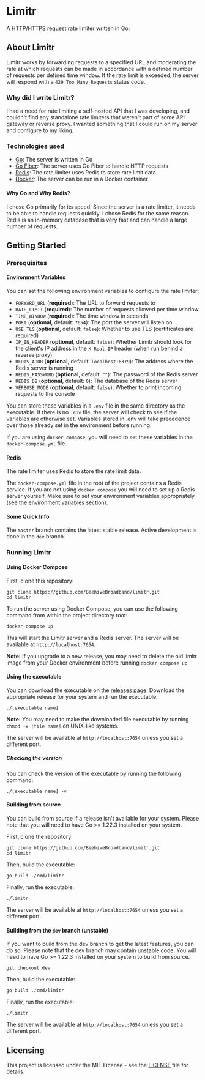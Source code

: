 # Limitr

A HTTP/HTTPS request rate limiter written in Go.

## About Limitr

Limitr works by forwarding requests to a specified URL and moderating the rate at which requests can be made in
accordance with a defined number of requests per defined time window. If the rate limit is exceeded, the server will 
respond with a `429 Too Many Requests` status code.

### Why did I write Limitr?

I had a need for rate limiting a self-hosted API that I was developing, and couldn't find any standalone rate limiters
that weren't part of some API gateway or reverse proxy. I wanted something that I could run on my server and configure 
to my liking.

### Technologies used

- [Go](https://golang.org/): The server is written in Go
- [Go Fiber](https://gofiber.io/): The server uses Go Fiber to handle HTTP requests
- [Redis](https://redis.io/): The rate limiter uses Redis to store rate limit data
- [Docker](https://www.docker.com/): The server can be run in a Docker container

#### Why Go and Why Redis?

I chose Go primarily for its speed. Since the server is a rate limiter, it needs to be able to handle requests quickly.
I chose Redis for the same reason. Redis is an in-memory database that is very fast and can handle a large number of
requests.

## Getting Started

### Prerequisites

#### Environment Variables

You can set the following environment variables to configure the rate limiter:

- `FORWARD_URL` (**required**): The URL to forward requests to
- `RATE_LIMIT` (**required**): The number of requests allowed per time window
- `TIME_WINDOW` (**required**): The time window in seconds
- `PORT` (**optional**, default: `7654`): The port the server will listen on
- `USE_TLS` (**optional**, default: `false`): Whether to use TLS (certificates are required)
- `IP_IN_HEADER` (**optional**, default: `false`): Whether Limitr should look for the client's IP address in the `X-Real-IP` header (when run behind a reverse proxy)
- `REDIS_ADDR` (**optional**, default: `localhost:6379`): The address where the Redis server is running
- `REDIS_PASSWORD` (**optional**, default: `""`): The password of the Redis server
- `REDIS_DB` (**optional**, default: `0`): The database of the Redis server
- `VERBOSE_MODE` (**optional**, default: `false`): Whether to print incoming requests to the console

You can store these variables in a `.env` file in the same directory as the executable. If there is no `.env` file, the
server will check to see if the variables are otherwise set. Variables stored in .env will take precedence over those
already set in the environment before running.

If you are using `docker compose`, you will need to set these variables in the `docker-compose.yml` file.

#### Redis

The rate limiter uses Redis to store the rate limit data.

The `docker-compose.yml` file in the root of the project contains a Redis service. If you are not using `docker compose`
you will need to set up a Redis server yourself. Make sure to set your environment variables appropriately (see the
[environment variables](#environment-variables) section).

#### Some Quick Info

The `master` branch contains the latest stable release. Active development is done in the `dev` branch.

### Running Limitr

#### Using Docker Compose

First, clone this repository:

```shell
git clone https://github.com/BeehiveBroadband/limitr.git
cd limitr
```

To run the server using Docker Compose, you can use the following command from within the project directory root:

```shell
docker-compose up
```

This will start the Limitr server and a Redis server. The server will be available at `http://localhost:7654`.

**Note:** If you upgrade to a new release, you may need to delete the old limitr image from your Docker environment
before running `docker compose up`.

#### Using the executable

You can download the executable on the [releases page](https://github.com/BeehiveBroadband/limitr/releases). Download
the appropriate release for your system and run the executable.

```shell
./[executable name]
```

**Note:** You may need to make the downloaded file executable by running `chmod +x [file name]` on UNIX-like systems.

The server will be available at `http://localhost:7654` unless you set a different port.

##### Checking the version

You can check the version of the executable by running the following command:

```shell
./[executable name] -v
```

#### Building from source

You can build from source if a release isn't available for your system. Please note that you will need to have Go >=
1.22.3 installed on your system.

First, clone the repository:

```shell
git clone https://github.com/BeehiveBroadband/limitr.git
cd limitr
```

Then, build the executable:

```shell
go build ./cmd/limitr
```

Finally, run the executable:

```shell
./limitr
```

The server will be available at `http://localhost:7654` unless you set a different port.

#### Building from the `dev` branch (unstable)

If you want to build from the dev branch to get the latest features, you can do so. Please note that the dev branch may
contain unstable code. You will need to have Go >= 1.22.3 installed on your system to build from source.

```shell
git checkout dev
```

Then, build the executable:

```shell
go build ./cmd/limitr
```

Finally, run the executable:

```shell
./limitr
```

The server will be available at `http://localhost:7654` unless you set a different port.

## Licensing

This project is licensed under the MIT License - see the [LICENSE](LICENSE) file for details.

